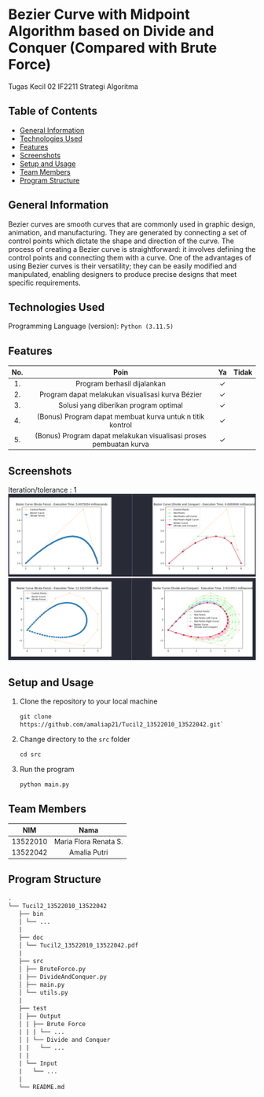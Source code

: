 # Bezier Curve with Midpoint Algorithm based on Divide and Conquer (Compared with Brute Force)

Tugas Kecil 02 IF2211 Strategi Algoritma

## Table of Contents

- [General Information](#general-information)
- [Technologies Used](#technologies-used)
- [Features](#features)
- [Screenshots](#screenshots)
- [Setup and Usage](#setup-and-usage)
- [Team Members](#team-members)
- [Program Structure](#program-structure)

## General Information

Bezier curves are smooth curves that are commonly used in graphic design, animation, and manufacturing. They are generated by connecting a set of control points which dictate the shape and direction of the curve. The process of creating a Bezier curve is straightforward: it involves defining the control points and connecting them with a curve. One of the advantages of using Bezier curves is their versatility; they can be easily modified and manipulated, enabling designers to produce precise designs that meet specific requirements.

## Technologies Used

Programming Language (version): `Python (3.11.5)`

## Features

| **No.** |                              **Poin**                              | **Ya** | **Tidak** |
| :-----: | :----------------------------------------------------------------: | :----: | --------- |
|   1.    |                    Program berhasil dijalankan                     |   ✓    |           |
|   2.    |          Program dapat melakukan visualisasi kurva Bézier          |   ✓    |           |
|   3.    |               Solusi yang diberikan program optimal                |   ✓    |           |
|   4.    |     (Bonus) Program dapat membuat kurva untuk n titik kontrol      |   ✓    |           |
|   5.    | (Bonus) Program dapat melakukan visualisasi proses pembuatan kurva |   ✓    |           |

## Screenshots

Iteration/tolerance : 1
![Example screenshot](./test/Comparison0.png)
![Example screenshot](./test/Comparison1.png)

<!-- If you have screenshots you'd like to share, include them here. -->

## Setup and Usage

1. Clone the repository to your local machine

   ```
   git clone https://github.com/amaliap21/Tucil2_13522010_13522042.git`
   ```

2. Change directory to the `src` folder

   ```
   cd src
   ```

3. Run the program
   ```
   python main.py
   ```

## Team Members

| **NIM**  |       **Nama**        |
| :------: | :-------------------: |
| 13522010 | Maria Flora Renata S. |
| 13522042 |     Amalia Putri      |

## Program Structure

```
.
└── Tucil2_13522010_13522042
   ├── bin
   │ └── ...
   |
   ├── doc
   │ └── Tucil2_13522010_13522042.pdf
   |
   ├── src
   │ ├── BruteForce.py
   | ├── DivideAndConquer.py
   │ ├── main.py
   │ └── utils.py
   |
   ├── test
   │ ├── Output
   │ | ├── Brute Force
   | | | └── ...
   │ | └── Divide and Conquer
   | |   └── ...
   | |
   | └── Input
   |   └── ...
   |
   └── README.md
```
